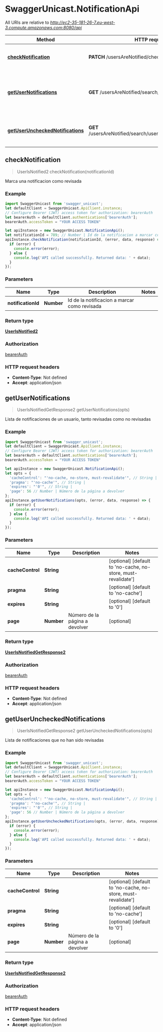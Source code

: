 # SwaggerUnicast.NotificationApi

All URIs are relative to *http://ec2-35-181-26-7.eu-west-3.compute.amazonaws.com:8080/api*

Method | HTTP request | Description
------------- | ------------- | -------------
[**checkNotification**](NotificationApi.md#checkNotification) | **PATCH** /usersAreNotified/check | Marca una notificacion como revisada
[**getUserNotifications**](NotificationApi.md#getUserNotifications) | **GET** /usersAreNotified/search/userNotifications | Lista de notificaciones de un usuario, tanto revisadas como no revisadas
[**getUserUncheckedNotifications**](NotificationApi.md#getUserUncheckedNotifications) | **GET** /usersAreNotified/search/userUncheckedNotifications | Lista de notificaciones que no han sido revisadas



## checkNotification

> UserIsNotified2 checkNotification(notificationId)

Marca una notificacion como revisada

### Example

```javascript
import SwaggerUnicast from 'swagger_unicast';
let defaultClient = SwaggerUnicast.ApiClient.instance;
// Configure Bearer (JWT) access token for authorization: bearerAuth
let bearerAuth = defaultClient.authentications['bearerAuth'];
bearerAuth.accessToken = "YOUR ACCESS TOKEN"

let apiInstance = new SwaggerUnicast.NotificationApi();
let notificationId = 789; // Number | Id de la notificacion a marcar como revisada
apiInstance.checkNotification(notificationId, (error, data, response) => {
  if (error) {
    console.error(error);
  } else {
    console.log('API called successfully. Returned data: ' + data);
  }
});
```

### Parameters


Name | Type | Description  | Notes
------------- | ------------- | ------------- | -------------
 **notificationId** | **Number**| Id de la notificacion a marcar como revisada | 

### Return type

[**UserIsNotified2**](UserIsNotified2.md)

### Authorization

[bearerAuth](../README.md#bearerAuth)

### HTTP request headers

- **Content-Type**: Not defined
- **Accept**: application/json


## getUserNotifications

> UserIsNotifiedGetResponse2 getUserNotifications(opts)

Lista de notificaciones de un usuario, tanto revisadas como no revisadas

### Example

```javascript
import SwaggerUnicast from 'swagger_unicast';
let defaultClient = SwaggerUnicast.ApiClient.instance;
// Configure Bearer (JWT) access token for authorization: bearerAuth
let bearerAuth = defaultClient.authentications['bearerAuth'];
bearerAuth.accessToken = "YOUR ACCESS TOKEN"

let apiInstance = new SwaggerUnicast.NotificationApi();
let opts = {
  'cacheControl': "'no-cache, no-store, must-revalidate'", // String | 
  'pragma': "'no-cache'", // String | 
  'expires': "'0'", // String | 
  'page': 56 // Number | Número de la página a devolver
};
apiInstance.getUserNotifications(opts, (error, data, response) => {
  if (error) {
    console.error(error);
  } else {
    console.log('API called successfully. Returned data: ' + data);
  }
});
```

### Parameters


Name | Type | Description  | Notes
------------- | ------------- | ------------- | -------------
 **cacheControl** | **String**|  | [optional] [default to &#39;no-cache, no-store, must-revalidate&#39;]
 **pragma** | **String**|  | [optional] [default to &#39;no-cache&#39;]
 **expires** | **String**|  | [optional] [default to &#39;0&#39;]
 **page** | **Number**| Número de la página a devolver | [optional] 

### Return type

[**UserIsNotifiedGetResponse2**](UserIsNotifiedGetResponse2.md)

### Authorization

[bearerAuth](../README.md#bearerAuth)

### HTTP request headers

- **Content-Type**: Not defined
- **Accept**: application/json


## getUserUncheckedNotifications

> UserIsNotifiedGetResponse2 getUserUncheckedNotifications(opts)

Lista de notificaciones que no han sido revisadas

### Example

```javascript
import SwaggerUnicast from 'swagger_unicast';
let defaultClient = SwaggerUnicast.ApiClient.instance;
// Configure Bearer (JWT) access token for authorization: bearerAuth
let bearerAuth = defaultClient.authentications['bearerAuth'];
bearerAuth.accessToken = "YOUR ACCESS TOKEN"

let apiInstance = new SwaggerUnicast.NotificationApi();
let opts = {
  'cacheControl': "'no-cache, no-store, must-revalidate'", // String | 
  'pragma': "'no-cache'", // String | 
  'expires': "'0'", // String | 
  'page': 56 // Number | Número de la página a devolver
};
apiInstance.getUserUncheckedNotifications(opts, (error, data, response) => {
  if (error) {
    console.error(error);
  } else {
    console.log('API called successfully. Returned data: ' + data);
  }
});
```

### Parameters


Name | Type | Description  | Notes
------------- | ------------- | ------------- | -------------
 **cacheControl** | **String**|  | [optional] [default to &#39;no-cache, no-store, must-revalidate&#39;]
 **pragma** | **String**|  | [optional] [default to &#39;no-cache&#39;]
 **expires** | **String**|  | [optional] [default to &#39;0&#39;]
 **page** | **Number**| Número de la página a devolver | [optional] 

### Return type

[**UserIsNotifiedGetResponse2**](UserIsNotifiedGetResponse2.md)

### Authorization

[bearerAuth](../README.md#bearerAuth)

### HTTP request headers

- **Content-Type**: Not defined
- **Accept**: application/json

